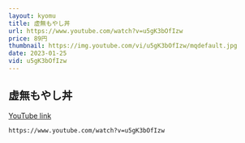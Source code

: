 ```yaml
---
layout: kyomu
title: 虚無もやし丼
url: https://www.youtube.com/watch?v=u5gK3bOfIzw
price: 89円
thumbnail: https://img.youtube.com/vi/u5gK3bOfIzw/mqdefault.jpg
date: 2023-01-25
vid: u5gK3bOfIzw
---
```


## 虚無もやし丼
[YouTube link](https://www.youtube.com/watch?v=u5gK3bOfIzw)
```vid
https://www.youtube.com/watch?v=u5gK3bOfIzw
```
